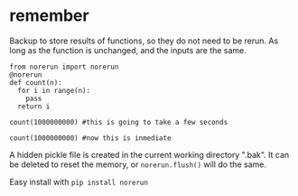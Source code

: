 # remember
Backup to store results of functions, so they do not need to be rerun.
As long as the function is unchanged, and the inputs are the same.

```
from norerun import norerun
@norerun
def count(n):
  for i in range(n):
    pass
  return i

count(1000000000) #this is going to take a few seconds

count(1000000000) #now this is inmediate
```

A hidden pickle file is created in the current working directory ".bak".
It can be deleted to reset the memory, or `norerun.flush()` will do the same.


Easy install with `pip install norerun`

